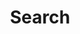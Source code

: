 ---
title: "Search" 
layout: "search" # 
url: "/archive"
description: "検索ページ"
summary: "search"
placeholder: "検索"
---